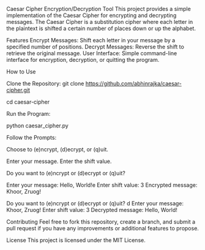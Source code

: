 Caesar Cipher Encryption/Decryption Tool
This project provides a simple implementation of the Caesar Cipher for encrypting and decrypting messages. The Caesar Cipher is a substitution cipher where each letter in the plaintext is shifted a certain number of places down or up the alphabet.

Features
Encrypt Messages: Shift each letter in your message by a specified number of positions.
Decrypt Messages: Reverse the shift to retrieve the original message.
User Interface: Simple command-line interface for encryption, decryption, or quitting the program.

How to Use

Clone the Repository:
git clone https://github.com/abhinrajka/caesar-cipher.git

cd caesar-cipher

Run the Program:

python caesar_cipher.py

Follow the Prompts:

Choose to (e)ncrypt, (d)ecrypt, or (q)uit.

Enter your message.
Enter the shift value.

Do you want to (e)ncrypt or (d)ecrypt or (q)uit?

Enter your message: Hello, World!e
Enter shift value: 3
Encrypted message: Khoor, Zruog!

Do you want to (e)ncrypt or (d)ecrypt or (q)uit? d
Enter your message: Khoor, Zruog!
Enter shift value: 3
Decrypted message: Hello, World!

Contributing
Feel free to fork this repository, create a branch, and submit a pull request if you have any improvements or additional features to propose.

License
This project is licensed under the MIT License.
